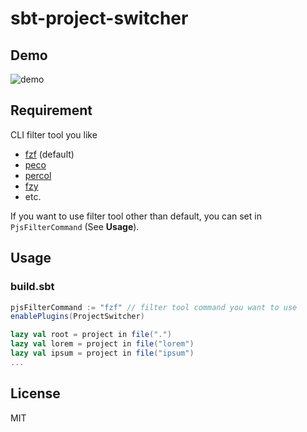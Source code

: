 # sbt-project-switcher

## Demo
![demo](https://raw.githubusercontent.com/todokr/sbt-project-switcher/master/pjs.gif)

## Requirement
CLI filter tool you like

- [fzf](https://github.com/junegunn/fzf) (default)
- [peco](https://github.com/peco/peco)
- [percol](https://github.com/mooz/percol)
- [fzy](https://github.com/jhawthorn/fzy)
- etc.

If you want to use filter tool other than default, you can set in `PjsFilterCommand` (See **Usage**). 

## Usage

### build.sbt
```scala
pjsFilterCommand := "fzf" // filter tool command you want to use
enablePlugins(ProjectSwitcher)

lazy val root = project in file(".")
lazy val lorem = project in file("lorem")
lazy val ipsum = project in file("ipsum")
...
```

## License
MIT

